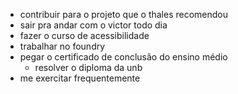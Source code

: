 - contribuir para o projeto que o thales recomendou
- sair pra andar com o victor todo dia
- fazer o curso de acessibilidade
- trabalhar no foundry
- pegar o certificado de conclusão do ensino médio
	- resolver o diploma da unb
- me exercitar frequentemente
